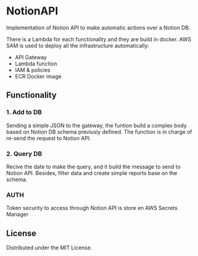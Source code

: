 # NotionAPI
Implementation of Notion API to make automatic actions over a Notion DB.

There is a Lambda for each functionality and they are build in docker.
AWS SAM is used to deploy all the infrastructure automatically: 
 - API Gateway
 - Lambda function
 - IAM & policies
 - ECR Docker image

## Functionality
### 1. Add to DB
Sending a simple JSON to the gateway, the funtion build a complex body based on Notion DB schema previusly defined. The function is in charge of re-send the request to Notion API.

### 2. Query DB
Recive the date to make the query, and it build the message to send to Notion API. Besides, filter data and create simple reports base on the schema.

### AUTH
Token security to access through Notion API is store en AWS Secrets Manager

## License
Distributed under the MIT License.



